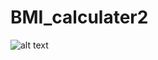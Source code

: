 # BMI_calculater2
![alt text](https://github.com/londonappbrewery/Images/raw/master/bmi-calc-demo.gif)
